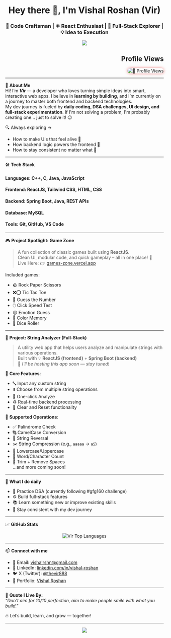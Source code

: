 <h1 align="center">Hey there 👋, I'm Vishal Roshan (Vir)</h1>
<h3 align="center">🧠 Code Craftsman | ⚛️ React Enthusiast | 🚀 Full-Stack Explorer | 💡 Idea to Execution</h3>

<p align="center">
  <img src="https://readme-typing-svg.herokuapp.com/?lines=Code.+Build.+Repeat.;Consistency+is+my+superpower.;Let's+turn+ideas+into+projects!&center=true&width=500&height=40" />
</p>
<h2 align ="right">Profile Views</h2>
<p align="right"">
  
  <img src="https://profile-counter.glitch.me/TheeViR/count.svg" alt="👀 Profile Views" style="border-radius:12px; box-shadow: 0px 0px 10px rgba(224,15,15,0.5);" />
</p>


---

🌟 **About Me**  </br>
Hi! I’m **_Vir_** — a developer who loves turning simple ideas into smart, interactive web apps. I believe in **learning by building**, and I’m currently on a journey to master both frontend and backend technologies.  
My dev journey is fueled by **daily coding, DSA challenges, UI design, and full-stack experimentation**. If I'm not solving a problem, I'm probably creating one... just to solve it! 😉

🔍 Always exploring →  
- How to make UIs that feel alive 🎨  
- How backend logic powers the frontend 🧩  
- How to stay consistent no matter what 🧘

---

🛠️ **Tech Stack**
<h4>Languages: C++, C, Java, JavaScript</h4>
<h4>Frontend: ReactJS, Tailwind CSS, HTML, CSS</h4>
<h4>Backend: Spring Boot, Java, REST APIs</h4>
<h4>Database: MySQL</h4>
<h4>Tools: Git, GitHub, VS Code</h4>

---

🎮 **Project Spotlight: Game Zone**
> A fun collection of classic games built using **ReactJS**.  
> Clean UI, modular code, and quick gameplay – all in one place! 🚀  
> Live Here: 👉 [games-zone.vercel.app](https://games-zone-qqo2y2j9c-virs-projects-d21e81c3.vercel.app/)

Included games:
- 🪨 Rock Paper Scissors  
- ❌⭕ Tic Tac Toe  
- 🔢 Guess the Number  
- 🖱️ Click Speed Test  
- 😄 Emotion Guess  
- 🎨 Color Memory  
- 🎲 Dice Roller
---
🧪 **Project: String Analyzer (Full-Stack)**  
> A utility web app that helps users analyze and manipulate strings with various operations.  
> Built with 💡 **ReactJS (frontend)** + **Spring Boot (backend)**  
> 🚀 *I'll be hosting this app soon — stay tuned!*

🔧 **Core Features**:
- 🔤 Input any custom string
- ⬇️ Choose from multiple string operations
- 🎯 One-click Analyze
- ♻️ Real-time backend processing
- 🧼 Clear and Reset functionality

🧠 **Supported Operations**:
- ✅ Palindrome Check  
- 🔠 CamelCase Conversion  
- 🔁 String Reversal  
- ✂️ String Compression (e.g., `aaaaa` → `a5`)  
- 🔡 Lowercase/Uppercase  
- 📏 Word/Character Count  
- 🧹 Trim + Remove Spaces  
...and more coming soon!

---

📅 **What I do daily**
- 🧠 Practice DSA (currently following #gfg160 challenge)
- ⚙️ Build full-stack features
- 📚 Learn something new or improve existing skills
- 📌 Stay consistent with my dev journey

---

📈 **GitHub Stats**
<p align="center">
  <img src="https://github-readme-stats.vercel.app/api/top-langs/?username=TheeViR&layout=compact&theme=tokyonight" alt="Vir Top Languages" />
</p>

---

📫 **Connect with me**
- 📧 Email: [vishalrshn@gmail.com](mailto:vishalrshn@gmail.com)
- 💼 LinkedIn: [linkedin.com/in/vishal-roshan](https://www.linkedin.com/in/vishal-roshan/)
- 🐦 X (Twitter): [@thevir888](https://x.com/thevir888)
- 🔗 Portfolio: [Vishal Roshan](https://portfoliovir.netlify.app/)

---

🎯 **Quote I Live By:**  
*"Don't aim for 10/10 perfection, aim to make people smile with what you build."*

🔥 Let’s build, learn, and grow — together!

---

<p align="center">
  <img src="https://capsule-render.vercel.app/api?type=waving&height=120&color=gradient&text=Thank%20You%20🌿&descAlign=50&descAlignY=70" />
</p>


